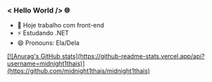 ### < Hello World /> 🌐


- 🔭 Hoje trabalho com front-end
- ⚡ Estudando .NET
- 😄 Pronouns:   Ela/Dela

<div>
  <a href="https://github.com/midnight1thais">
  [![Anurag's GitHub stats](https://github-readme-stats.vercel.app/api?username=midnight1thais)](https://github.com/midnight1thais/midnight1thais)
</div>

